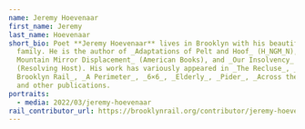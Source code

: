 ```yaml
---
name: Jeremy Hoevenaar
first_name: Jeremy
last_name: Hoevenaar
short_bio: Poet **Jeremy Hoevenaar** lives in Brooklyn with his beautiful
  family. He is the author of _Adaptations of Pelt and Hoof_ (H_NGM_N), _Cold
  Mountain Mirror Displacement_ (American Books), and _Our Insolvency_
  (Resolving Host). His work has variously appeared in _The Recluse_, _The
  Brooklyn Rail_, _A Perimeter_, _6×6_, _Elderly_, _Pider_, _Across the Margin_,
  and other publications.
portraits:
  - media: 2022/03/jeremy-hoevenaar
rail_contributor_url: https://brooklynrail.org/contributor/jeremy-hoevenaar
---
```

